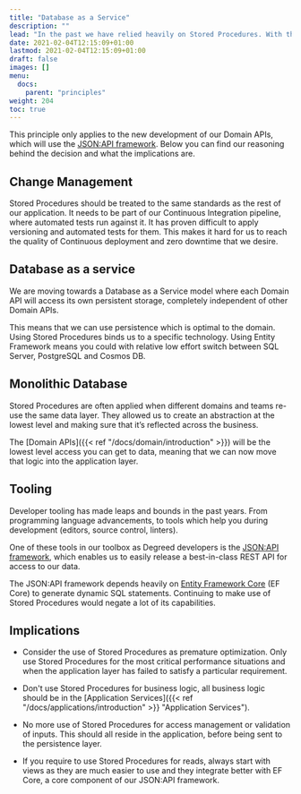 ```yaml
---
title: "Database as a Service"
description: ""
lead: "In the past we have relied heavily on Stored Procedures. With the shift to a \"System of Systems\" design, where our goal is to increase autonomy for our teams, we have decided to build domain APIs which don’t use Stored Procedures."
date: 2021-02-04T12:15:09+01:00
lastmod: 2021-02-04T12:15:09+01:00
draft: false
images: []
menu:
  docs:
    parent: "principles"
weight: 204
toc: true
---
```


This principle only applies to the new development of our Domain APIs, which will use the [JSON:API framework](https://www.jsonapi.net). Below you can find our reasoning behind the decision and what the implications are.

## Change Management

Stored Procedures should be treated to the same standards as the rest of our application. It needs to be part of our Continuous Integration pipeline, where automated tests run against it. It has proven difficult to apply versioning and automated tests for them. This makes it hard for us to reach the quality of Continuous deployment and zero downtime that we desire.

## Database as a service

We are moving towards a Database as a Service model where each Domain API will access its own persistent storage, completely independent of other Domain APIs.

This means that we can use persistence which is optimal to the domain. Using Stored Procedures binds us to a specific technology. Using Entity Framework means you could with relative low effort switch between SQL Server, PostgreSQL and Cosmos DB.

## Monolithic Database

Stored Procedures are often applied when different domains and teams re-use the same data layer. They allowed us to create an abstraction at the lowest level and making sure that it’s reflected across the business.

The [Domain APIs]({{< ref "/docs/domain/introduction" >}}) will be the lowest level access you can get to data, meaning that we can now move that logic into the application layer.

## Tooling

Developer tooling has made leaps and bounds in the past years. From programming language advancements, to tools which help you during development (editors, source control, linters).

One of these tools in our toolbox as Degreed developers is the [JSON:API framework](https://www.jsonapi.net), which enables us to easily release a best-in-class REST API for access to our data. 

The JSON:API framework depends heavily on [Entity Framework Core](https://docs.microsoft.com/en-us/ef/core/) (EF Core) to generate dynamic SQL statements. Continuing to make use of Stored Procedures would negate a lot of its capabilities.

## Implications

* Consider the use of Stored Procedures as premature optimization. Only use Stored Procedures for the most critical performance situations and when the application layer has failed to satisfy a particular requirement.

* Don't use Stored Procedures for business logic, all business logic should be in the [Application Services]({{< ref "/docs/applications/introduction" >}} "Application Services").

* No more use of Stored Procedures for access management or validation of inputs. This should all reside in the application, before being sent to the persistence layer.

* If you require to use Stored Procedures for reads, always start with views as they are much easier to use and they integrate better with EF Core, a core component of our JSON:API framework.